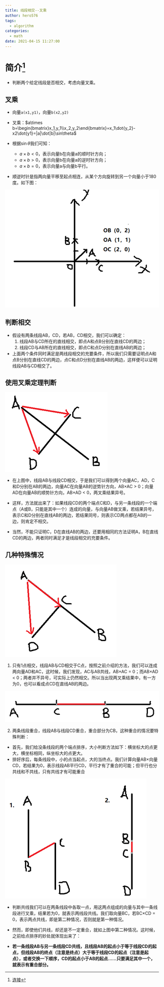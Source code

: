 ```yaml
---
title: 线段相交--叉乘
author: hero576
tags:
  - algorithm
categories:
  - math
date: 2021-04-15 11:27:00
---
```

>
<!--more-->
# 简介[^1]
[^1]: [连接](https://www.cnblogs.com/tuyang1129/p/9390376.html)

- 判断两个给定线段是否相交，考虑向量叉乘。

## 叉乘
- 向量`a(x1,y1)`，向量`b(x2,y2)`
- 叉乘：$a\times b=\begin{bmatrix}x_1,y_1\\x_2,y_2\end{bmatrix}=x_1\dot{y_2}-x2\dot{y1}=|a|\dot|b|\sin\theta$

- 根据$\sin\theta$我们可知：
    - $a\times b<0$，表示向量b在向量a的顺时针方向；
    - $a\times b>0$，表示向量b在向量a的逆时针方向；
    - $a\times b=0$，表示向量a与向量b平行。
- 顺逆时针是指两向量平移至起点相连，从某个方向旋转到另一个向量小于180度。如下图：

![](/images/pasted-390.png)


## 判断相交

- 假设有两条线段AB，CD，若AB，CD相交，我们可以确定：
  1. 线段AB与CD所在的直线相交，即点A和点B分别在直线CD的两边；
  2. 线段CD与AB所在的直线相交，即点C和点D分别在直线AB的两边；
- 上面两个条件同时满足是两线段相交的充要条件，所以我们只需要证明点A和点B分别在直线CD的两边，点C和点D分别在直线AB的两边，这样便可以证明线段AB与CD相交了。

## 使用叉乘定理判断
![](/images/pasted-391.png)
- 在上图中，线段AB与线段CD相交，于是我们可以得到两个向量AC，AD，C和D分别在AB的两边，向量AC在向量AB的逆势针方向，AB×AC > 0；向量AD在向量AB的顺势针方向，AB×AD < 0，两叉乘结果异号。

- 这样，方法就出来了：如果线段CD的两个端点C和D，与另一条线段的一个端点（A或B，只能是其中一个）连成的向量，与向量AB做叉乘，若结果异号，表示C和D分别在直线AB的两边，若结果同号，则表示CD两点都在AB的一边，则肯定不相交。

- 当然，不能只证明C，D在直线AB的两边，还要用相同的方法证明A，B在直线CD的两边，两者同时满足才是线段相交的充要条件。

## 几种特殊情况
![](/images/pasted-392.png)
1. 只有1点相交，线段AB与CD相交于C点，按照之前介绍的方法，我们可以连成两向量AD和AC，这时候，我们发现，AC与AB共线，AB×AC = 0；而AB×AD < 0；两者并不异号，可实际上仍然相交。所以当出现两叉乘结果中，有一方为0，也可以看成点CD在直线AB的两边。

![](/images/pasted-393.png)

2. 两条线段重合，线段AB与线段CD重合，重合部分为CB，这种重合的情况要特殊判断：
  - 首先，我们给没条线段的两个端点排序，大小判断方法如下：横坐标大的点更大，横坐标相同，纵坐标大的点更大。
  - 排好序后，每条线段中，小的点当起点，大的当终点。我们计算向量AB×向量CD，若结果为0，表示线段AB平行CD，平行才有了重合的可能；但平行也分共线和不共线，只有共线才有可能重合

![](/images/pasted-394.png)

- 判断共线我们可以在两条线段中各取一点，用这两点组成的向量与其中一条线段进行叉乘，结果若为0，就表示两线段共线。我们取向量BC，若BC×CD = 0，表示两点共线，即是第二种情况，否则就是第一种情况。

- 然而，即使他们共线，却还是不一定重合，就如上图中第二种情况。这时候，之前给点排序的妙处就体现出来了：

- **若一条线段AB与另一条线段CD共线，且线段AB的起点小于等于线段CD的起点，但线段AB的终点（注意是终点）大于等于线段CD的起点（注意是起点），或者交换一下顺序，CD的起点小于AB的起点......只要满足其中一个，就表示有重合部分。**



